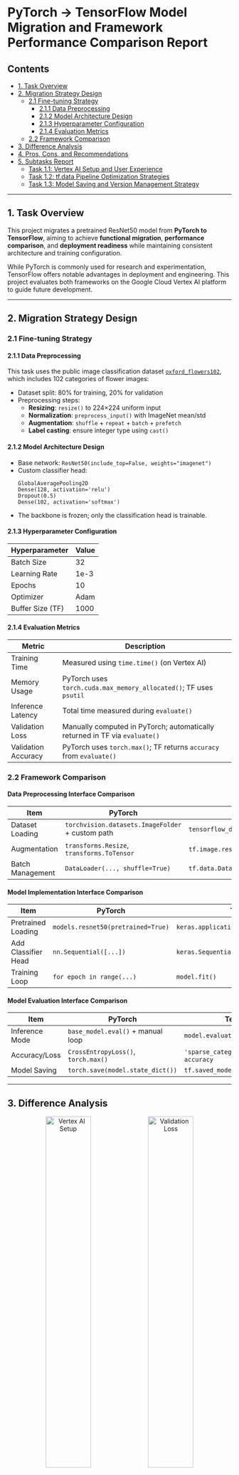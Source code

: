 # PyTorch → TensorFlow Model Migration and Framework Performance Comparison Report

## Contents
- [1. Task Overview](#1-task-overview)
- [2. Migration Strategy Design](#2-migration-strategy-design)  
  - [2.1 Fine-tuning Strategy](#21-fine-tuning-strategy)  
    - [2.1.1 Data Preprocessing](#211-data-preprocessing)  
    - [2.1.2 Model Architecture Design](#212-model-architecture-design)  
    - [2.1.3 Hyperparameter Configuration](#213-hyperparameter-configuration)  
    - [2.1.4 Evaluation Metrics](#214-evaluation-metrics)  
  - [2.2 Framework Comparison](#22-framework-comparison)
- [3. Difference Analysis](#3-difference-analysis)
- [4. Pros, Cons, and Recommendations](#4-pros-cons-and-recommendations)
- [5. Subtasks Report](#5-subtasks-report)  
  - [Task 1.1: Vertex AI Setup and User Experience](#task-11-vertex-ai-setup-and-user-experience)  
  - [Task 1.2: tf.data Pipeline Optimization Strategies](#task-12-tfdata-pipeline-optimization-strategies)  
  - [Task 1.3: Model Saving and Version Management Strategy](#task-13-model-saving-and-version-management-strategy)
---

## 1. Task Overview

This project migrates a pretrained ResNet50 model from **PyTorch to TensorFlow**, aiming to achieve **functional migration**, **performance comparison**, and **deployment readiness** while maintaining consistent architecture and training configuration.

While PyTorch is commonly used for research and experimentation, TensorFlow offers notable advantages in deployment and engineering. This project evaluates both frameworks on the Google Cloud Vertex AI platform to guide future development.

---

## 2. Migration Strategy Design

### 2.1 Fine-tuning Strategy

#### 2.1.1 Data Preprocessing

This task uses the public image classification dataset [`oxford_flowers102`](https://www.tensorflow.org/datasets/catalog/oxford_flowers102), which includes 102 categories of flower images:

- Dataset split: 80% for training, 20% for validation  
- Preprocessing steps:
  - **Resizing**: `resize()` to 224×224 uniform input
  - **Normalization**: `preprocess_input()` with ImageNet mean/std
  - **Augmentation**: `shuffle` + `repeat` + `batch` + `prefetch`
  - **Label casting**: ensure integer type using `cast()`

#### 2.1.2 Model Architecture Design

- Base network: `ResNet50(include_top=False, weights="imagenet")`  
- Custom classifier head:
  ```text
  GlobalAveragePooling2D
  Dense(128, activation='relu')
  Dropout(0.5)
  Dense(102, activation='softmax')
  ```
- The backbone is frozen; only the classification head is trainable.

#### 2.1.3 Hyperparameter Configuration

| Hyperparameter     | Value      |
|--------------------|---------|
| Batch Size         | 32      |
| Learning Rate      | 1e-3    |
| Epochs             | 10      |
| Optimizer          | Adam    |
| Buffer Size (TF)   | 1000    |

#### 2.1.4 Evaluation Metrics

| Metric             | Description                                                                 |
|--------------------|-----------------------------------------------------------------------------|
| Training Time       | Measured using `time.time()` (on Vertex AI)                                 |
| Memory Usage        | PyTorch uses `torch.cuda.max_memory_allocated()`; TF uses `psutil`          |
| Inference Latency   | Total time measured during `evaluate()`                                     |
| Validation Loss     | Manually computed in PyTorch; automatically returned in TF via `evaluate()` |
| Validation Accuracy | PyTorch uses `torch.max()`; TF returns `accuracy` from `evaluate()`         |


### 2.2 Framework Comparison

#### Data Preprocessing Interface Comparison

| Item               | PyTorch                                             | TensorFlow                                       |
|--------------------|-----------------------------------------------------|--------------------------------------------------|
| Dataset Loading     | `torchvision.datasets.ImageFolder` + custom path   | `tensorflow_datasets.load("oxford_flowers102")` |
| Augmentation        | `transforms.Resize`, `transforms.ToTensor`         | `tf.image.resize`, `tf.cast`, `preprocess_input`|
| Batch Management    | `DataLoader(..., shuffle=True)`                    | `tf.data.Dataset.map().batch().prefetch()`      |

#### Model Implementation Interface Comparison

| Item               | PyTorch                                | TensorFlow/Keras                                   |
|--------------------|-----------------------------------------|----------------------------------------------------|
| Pretrained Loading  | `models.resnet50(pretrained=True)`     | `keras.applications.ResNet50(weights="imagenet")`  |
| Add Classifier Head | `nn.Sequential([...])`                 | `keras.Sequential([...])`                          |
| Training Loop       | `for epoch in range(...)`              | `model.fit()`                                      |

#### Model Evaluation Interface Comparison

| Item               | PyTorch                                             | TensorFlow                                   |
|--------------------|-----------------------------------------------------|----------------------------------------------|
| Inference Mode      | `base_model.eval()` + manual loop                  | `model.evaluate()`                           |
| Accuracy/Loss       | `CrossEntropyLoss()`, `torch.max()`                | `'sparse_categorical_crossentropy'`, `accuracy` |
| Model Saving        | `torch.save(model.state_dict())`                   | `tf.saved_model.save(model, path)`           |

---

## 3. Difference Analysis

<div align="center">
  <img src="docs/VA.png" width="45%" alt="Vertex AI Setup">
  <img src="docs/VL.png" width="45%" alt="Validation Loss">
</div>

<div align="center">
  <img src="docs/MB.png" width="30%" alt="Inference Latency">
  <img src="docs/TT.png" width="30%" alt="Training Time">
  <img src="docs/IL.png" width="30%" alt="Memory Usage">
</div>

<p align="center">
  <b>Figure 1:</b> Performance comparison between TensorFlow and PyTorch across different metrics. Red = better, Blue = worse.
</p>

| Metric             | Winner       | Notes                                         |
|--------------------|--------------|-----------------------------------------------|
| Validation Loss     | TensorFlow   | Better convergence and generalization         |
| Validation Accuracy | TensorFlow   | Significantly higher accuracy (0.64 vs 0.29)  |
| Training Time       | TensorFlow   | ~40% faster due to efficient data pipeline    |
| Inference Latency   | TensorFlow   | ~80% lower latency, deployment-friendly       |
| Memory Usage        | PyTorch      | More lightweight, lower resource usage        |

**Summary**: TensorFlow leads in **accuracy**, **speed**, and **deployment readiness**, with only memory usage being slightly less efficient—likely due to internal tensor caching or graph overhead. Overall, **TensorFlow is better suited** for this task.

---

## 4. Pros, Cons, and Recommendations

Based on the results, **TensorFlow is preferred** for tasks on Google Cloud.

### TensorFlow Advantages

- Cloud deployment and distributed training support  
- Superior training/inference performance for production  
- Standardized API design for teamwork and reproducibility  
- Broad deployment options (TFLite, TF.js, SavedModel, TF Serving)

### PyTorch Advantages

- Flexible debugging and dynamic computation  
- Lower memory footprint, suitable for local environments  
- Rapid prototyping and research-friendly  
- Strong support for open-source model reproduction
  
---

## 5. Subtasks Report

### Task 1.1: Vertex AI Setup and User Experience

<div align="center">
  <img src="docs/TF.jpg" width="48%" alt="TF Setup">
  <img src="docs/PT.png" width="48%" alt="PyTorch Setup">
  <b>Figure 2:</b> Environment setup for TensorFlow (left) and PyTorch (right).
</div>

#### Experience Notes

Using Vertex AI for the first time was challenging but insightful. Vertex AI’s environment setup and model integration are highly suitable for pipeline-based deep learning development.

Understanding Google Cloud's ecosystem was essential — particularly in code execution, training orchestration, storage, pipelines, and model registration. Although full production deployment wasn’t completed, it clarified key MLOps requirements in real-world engineering.

What stood out was Vertex AI’s **automatic dependency handling** for TensorFlow. After failing to reproduce environments locally, I appreciated the platform’s convenience. There were minor compatibility issues on the PyTorch side (with NumPy), resolved via version rollback.

Finally, I attempted to build an end-to-end MLOps pipeline (with KFP, pipeline components, model registry), but was blocked by permission issues. I instead completed training locally on TensorFlow 2.11.0.

---

### Task 1.2: `tf.data` Pipeline Optimization Strategies

- Dataset loading: `tfds.load("oxford_flowers102")`
- Key operations:
  - `tf.image.resize()` → Standardize image size  
  - `tf.keras.applications.resnet50.preprocess_input()` → Normalize  
  - `map()` → Parallel preprocessing  
  - `shuffle()` → Increase data diversity  
  - `repeat()` → Multi-epoch support  
  - `batch()` → Batching for GPU efficiency  
  - `prefetch()` → Asynchronous loading

#### Summary of Benefits

Compared to ad-hoc methods, `tf.data` pipelines offer caching, prefetching, and parallelization — improving GPU utilization and memory efficiency. It also provides a standardized and reusable preprocessing workflow, suitable for enterprise data pipelines.

---

### Task 1.3: Model Saving and Version Management Strategy

#### Model Saving Format Comparison

| Property        | SavedModel                          | HDF5                                  |
|------------------|--------------------------------------|----------------------------------------|
| Structure         | Directory-based                     | Single `.h5` file                      |
| Content Saved     | Model architecture, weights, optimizer, custom layers, graph | Architecture, weights, optimizer      |
| Usage             | Cloud deployment, TF Serving, Java/C++ export | Local development, small projects     |
| Limitation        | Larger file size                    | No support for subclassed models, incompatible with TF Serving |

---

#### Version Control Strategy

- **Parameter Management**: Hyperparameters like `batch_size`, `learning_rate`, `epochs` are stored in `.json` configs. The training script saves the config for reproducibility.
- **Directory Structure**: Weight files are stored by experiment name; `README.md` inside for metadata.
- **Git Strategy**:
  1. Initialize and commit all code to Git  
  2. Create a separate branch per experiment (e.g., `exp1_resnet50_bs32_lr1e-3_e10`)  
  3. Use `git tag` for version tracking and easy rollback



